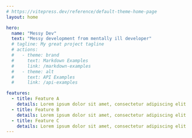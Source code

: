 ```yaml
---
# https://vitepress.dev/reference/default-theme-home-page
layout: home

hero:
  name: "Messy Dev"
  text: "Messy development from mentally ill developer"
  # tagline: My great project tagline
  # actions:
  #   - theme: brand
  #     text: Markdown Examples
  #     link: /markdown-examples
  #   - theme: alt
  #     text: API Examples
  #     link: /api-examples

features:
  - title: Feature A
    details: Lorem ipsum dolor sit amet, consectetur adipiscing elit
  - title: Feature B
    details: Lorem ipsum dolor sit amet, consectetur adipiscing elit
  - title: Feature C
    details: Lorem ipsum dolor sit amet, consectetur adipiscing elit
---
```


